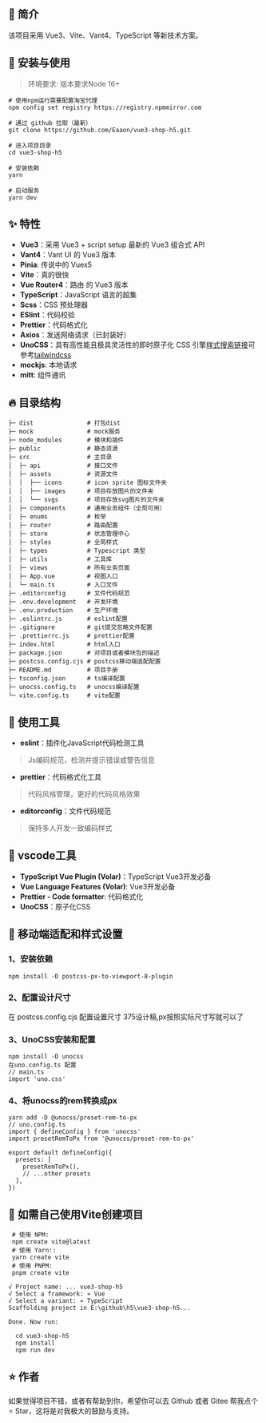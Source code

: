 ## 🎨 简介
该项目采用 Vue3、Vite、Vant4、TypeScript 等新技术方案。

## 🌈 安装与使用
> 环境要求: 版本要求Node 16+

```
# 使用npm运行需要配置淘宝代理
npm config set registry https://registry.npmmirror.com

# 通过 github 拉取（最新）
git clone https://github.com/Eaaon/vue3-shop-h5.git

# 进入项目目录
cd vue3-shop-h5

# 安装依赖
yarn

# 启动服务
yarn dev
```

## ✨ 特性

- **Vue3**：采用 Vue3 + script setup 最新的 Vue3 组合式 API
- **Vant4**：Vant UI 的 Vue3 版本
- **Pinia**: 传说中的 Vuex5
- **Vite**：真的很快
- **Vue Router4**：路由 的 Vue3 版本
- **TypeScript**：JavaScript 语言的超集
- **Scss**：CSS 预处理器
- **ESlint**：代码校验
- **Prettier**：代码格式化
- **Axios**：发送网络请求（已封装好）
- **UnoCSS**：具有高性能且极具灵活性的即时原子化 CSS 引擎[样式搜索链接](https://unocss.dev/interactive/)可参考[tailwindcss](https://tailwindcss.com/docs/margin)
- **mockjs**: 本地请求
- **mitt**: 组件通讯

## 🔥 目录结构
```
├─ dist               # 打包dist
├─ mock               # mock服务
├─ node_modules       # 模块和插件
├─ public             # 静态资源
├─ src                # 主目录
│  ├─ api             # 接口文件
│  ├─ assets          # 资源文件
│  │  ├── icons       # icon sprite 图标文件夹
│  │  ├── images      # 项目存放图片的文件夹
│  │  └── svgs        # 项目存放svg图片的文件夹
│  ├─ components      # 通用业务组件（全局可用）
│  ├─ enums           # 枚举
│  ├─ router          # 路由配置
│  ├─ store           # 状态管理中心
│  ├─ styles          # 全局样式
│  ├─ types           # Typescript 类型
│  ├─ utils           # 工具库
│  ├─ views           # 所有业务页面
│  ├─ App.vue         # 视图入口
│  └─ main.ts         # 入口文件
├─ .editorconfig      # 文件代码规范
├─ .env.development   # 开发环境
├─ .env.production    # 生产环境
├─ .eslintrc.js       # eslint配置
├─ .gitignore         # git提交忽略文件配置
├─ .prettierrc.js     # prettier配置
├─ index.html         # html入口
├─ package.json       # 对项目或者模块包的描述
├─ postcss.config.cjs # postcss移动端适配配置       
├─ README.md          # 项目手册
├─ tsconfig.json      # ts编译配置
├─ unocss.config.ts   # unocss编译配置
└─ vite.config.ts     # vite配置
```

## 🔨 使用工具

- **eslint**：插件化JavaScript代码检测工具
> Js编码规范，检测并提示错误或警告信息

- **prettier**：代码格式化工具
> 代码风格管理，更好的代码风格效果

- **editorconfig**：文件代码规范
> 保持多人开发一致编码样式

## 🔧 vscode工具
- **TypeScript Vue Plugin (Volar)**：TypeScript Vue3开发必备
- **Vue Language Features (Volar)**: Vue3开发必备
- **Prettier - Code formatter**: 代码格式化
- **UnoCSS**：原子化CSS

## 📱 移动端适配和样式设置
### 1、安装依赖
```
npm install -D postcss-px-to-viewport-8-plugin
```

### 2、配置设计尺寸
在 postcss.config.cjs 配置设置尺寸 375设计稿,px按照实际尺寸写就可以了

### 3、UnoCSS安装和配置
```
npm install -D unocss
在uno.config.ts 配置
// main.ts
import 'uno.css'
```

### 4、将unocss的rem转换成px
```
yarn add -D @unocss/preset-rem-to-px
// uno.config.ts
import { defineConfig } from 'unocss'
import presetRemToPx from '@unocss/preset-rem-to-px'

export default defineConfig({
  presets: [
    presetRemToPx(),
    // ...other presets
  ],
})
```

## 🎈 如需自己使用Vite创建项目
```
 # 使用 NPM:
 npm create vite@latest
 # 使用 Yarn::
 yarn create vite
 # 使用 PNPM:
 pnpm create vite
```

```
√ Project name: ... vue3-shop-h5
√ Select a framework: » Vue
√ Select a variant: » TypeScript
Scaffolding project in E:\github\h5\vue3-shop-h5...

Done. Now run:

  cd vue3-shop-h5
  npm install
  npm run dev
```

## ⭐ 作者

如果觉得项目不错，或者有帮助到你，希望你可以去 Github 或者 Gitee 帮我点个 ⭐ Star，这将是对我极大的鼓励与支持。